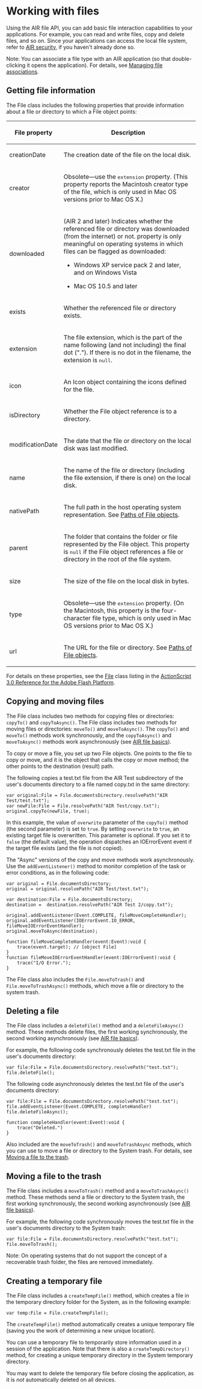 # Working with files

Using the AIR file API, you can add basic file interaction capabilities to your
applications. For example, you can read and write files, copy and delete files,
and so on. Since your applications can access the local file system, refer to
[AIR security](../../security/air-security/index.md), if you haven't already
done so.

Note: You can associate a file type with an AIR application (so that
double-clicking it opens the application). For details, see
[Managing file associations](../../client-system-interaction/working-with-air-runtime-and-operating-system-information.md#managing-file-associations).

## Getting file information

The File class includes the following properties that provide information about
a file or directory to which a File object points:

<table>
<thead>
    <tr>
        <th><p>File property</p></th>
        <th><p>Description</p></th>
    </tr>
</thead>
<tbody>
    <tr>
        <td><p>creationDate</p></td>
        <td><p>The creation date of the file on the local disk.</p></td>
    </tr>
    <tr>
        <td><p>creator</p></td>
        <td><p>Obsolete—use the <samp>extension</samp> property. (This property
        reports the Macintosh creator type of the file, which is only used in
        Mac OS versions prior to Mac OS X.)</p></td>
    </tr>
    <tr>
        <td><p>downloaded</p></td>
        <td><p>(AIR 2 and later) Indicates whether the referenced file or
        directory was downloaded (from the internet) or not. property is only
        meaningful on operating systems in which files can be flagged as
        downloaded:</p><ul class="incremental">
        <li><p>Windows XP service pack 2 and later, and on Windows
        Vista</p></li>
        <li><p>Mac OS 10.5 and later</p></li>
        </ul>
        </div></td>
    </tr>
    <tr>
        <td><p>exists</p></td>
        <td><p>Whether the referenced file or directory exists.</p></td>
    </tr>
    <tr>
        <td><p>extension</p></td>
        <td><p>The file extension, which is the part of the name following (and
        not including) the final dot ("."). If there is no dot in the filename,
        the extension is <samp>null</samp>.</p></td>
    </tr>
    <tr>
        <td><p>icon</p></td>
        <td><p>An Icon object containing the icons defined for the
        file.</p></td>
    </tr>
    <tr>
        <td><p>isDirectory</p></td>
        <td><p>Whether the File object reference is to a directory.</p></td>
    </tr>
    <tr>
        <td><p>modificationDate</p></td>
        <td><p>The date that the file or directory on the local disk was last
        modified.</p></td>
    </tr>
    <tr>
        <td><p>name</p></td>
        <td><p>The name of the file or directory (including the file extension,
        if there is one) on the local disk.</p></td>
    </tr>
    <tr>
        <td><p>nativePath</p></td>
        <td><p>The full path in the host operating system representation. See <a
        href="./working-with-file-objects-in-air.md#paths-of-file-objects">Paths of File
        objects</a>.</p></td>
    </tr>
    <tr>
        <td><p>parent</p></td>
        <td><p>The folder that contains the folder or file represented by the
        File object. This property is <samp>null</samp> if the File object
        references a file or directory in the root of the file system.</p></td>
    </tr>
    <tr>
        <td><p>size</p></td>
        <td><p>The size of the file on the local disk in bytes.</p></td>
    </tr>
    <tr>
        <td><p>type</p></td>
        <td><p>Obsolete—use the <samp>extension</samp> property. (On the
        Macintosh, this property is the four-character file type, which is only
        used in Mac OS versions prior to Mac OS X.)</p></td>
    </tr>
    <tr>
        <td><p>url</p></td>
        <td><p>The URL for the file or directory. See <a
        href="./working-with-file-objects-in-air.md#paths-of-file-objects">Paths of File
        objects</a>.</p></td>
    </tr>
</tbody>
</table>

For details on these properties, see the
[File](https://help.adobe.com/en_US/FlashPlatform/reference/actionscript/3/flash/filesystem/File.html)
class listing in the
[ActionScript 3.0 Reference for the Adobe Flash Platform](https://help.adobe.com/en_US/FlashPlatform/reference/actionscript/3/index.html).

## Copying and moving files

The File class includes two methods for copying files or directories: `copyTo()`
and `copyToAsync()`. The File class includes two methods for moving files or
directories: `moveTo()` and `moveToAsync()`. The `copyTo()` and `moveTo()`
methods work synchronously, and the `copyToAsync()` and `moveToAsync()` methods
work asynchronously (see [AIR file basics](./air-file-basics.md)).

To copy or move a file, you set up two File objects. One points to the file to
copy or move, and it is the object that calls the copy or move method; the other
points to the destination (result) path.

The following copies a test.txt file from the AIR Test subdirectory of the
user's documents directory to a file named copy.txt in the same directory:

    var original:File = File.documentsDirectory.resolvePath("AIR Test/test.txt");
    var newFile:File = File.resolvePath("AIR Test/copy.txt");
    original.copyTo(newFile, true);

In this example, the value of `overwrite` parameter of the `copyTo()` method
(the second parameter) is set to `true`. By setting `overwrite` to `true`, an
existing target file is overwritten. This parameter is optional. If you set it
to `false` (the default value), the operation dispatches an IOErrorEvent event
if the target file exists (and the file is not copied).

The "Async" versions of the copy and move methods work asynchronously. Use the
`addEventListener()` method to monitor completion of the task or error
conditions, as in the following code:

    var original = File.documentsDirectory;
    original = original.resolvePath("AIR Test/test.txt");

    var destination:File = File.documentsDirectory;
    destination =  destination.resolvePath("AIR Test 2/copy.txt");

    original.addEventListener(Event.COMPLETE, fileMoveCompleteHandler);
    original.addEventListener(IOErrorEvent.IO_ERROR, fileMoveIOErrorEventHandler);
    original.moveToAsync(destination);

    function fileMoveCompleteHandler(event:Event):void {
    	trace(event.target); // [object File]
    }
    function fileMoveIOErrorEventHandler(event:IOErrorEvent):void {
    	trace("I/O Error.");
    }

The File class also includes the `File.moveToTrash()` and
`File.moveToTrashAsync()` methods, which move a file or directory to the system
trash.

## Deleting a file

The File class includes a `deleteFile()` method and a `deleteFileAsync()`
method. These methods delete files, the first working synchronously, the second
working asynchronously (see [AIR file basics](./air-file-basics.md)).

For example, the following code synchronously deletes the test.txt file in the
user's documents directory:

    var file:File = File.documentsDirectory.resolvePath("test.txt");
    file.deleteFile();

The following code asynchronously deletes the test.txt file of the user's
documents directory:

    var file:File = File.documentsDirectory.resolvePath("test.txt");
    file.addEventListener(Event.COMPLETE, completeHandler)
    file.deleteFileAsync();

    function completeHandler(event:Event):void {
    	trace("Deleted.")
    }

Also included are the `moveToTrash()` and `moveToTrashAsync` methods, which you
can use to move a file or directory to the System trash. For details, see
[Moving a file to the trash](#moving-a-file-to-the-trash).

## Moving a file to the trash

The File class includes a `moveToTrash()` method and a `moveToTrashAsync()`
method. These methods send a file or directory to the System trash, the first
working synchronously, the second working asynchronously (see
[AIR file basics](./air-file-basics.md)).

For example, the following code synchronously moves the test.txt file in the
user's documents directory to the System trash:

    var file:File = File.documentsDirectory.resolvePath("test.txt");
    file.moveToTrash();

Note: On operating systems that do not support the concept of a recoverable
trash folder, the files are removed immediately.

## Creating a temporary file

The File class includes a `createTempFile()` method, which creates a file in the
temporary directory folder for the System, as in the following example:

    var temp:File = File.createTempFile();

The `createTempFile()` method automatically creates a unique temporary file
(saving you the work of determining a new unique location).

You can use a temporary file to temporarily store information used in a session
of the application. Note that there is also a `createTempDirectory()` method,
for creating a unique temporary directory in the System temporary directory.

You may want to delete the temporary file before closing the application, as it
is _not_ automatically deleted on all devices.
